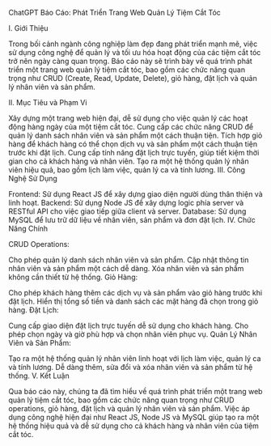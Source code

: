 
ChatGPT
Báo Cáo: Phát Triển Trang Web Quản Lý Tiệm Cắt Tóc

I. Giới Thiệu

Trong bối cảnh ngành công nghiệp làm đẹp đang phát triển mạnh mẽ, việc sử dụng công nghệ để quản lý và tối ưu hóa hoạt động của các tiệm cắt tóc trở nên ngày càng quan trọng. Báo cáo này sẽ trình bày về quá trình phát triển một trang web quản lý tiệm cắt tóc, bao gồm các chức năng quan trọng như CRUD (Create, Read, Update, Delete), giỏ hàng, đặt lịch và quản lý nhân viên và sản phẩm.

II. Mục Tiêu và Phạm Vi

Xây dựng một trang web hiện đại, dễ sử dụng cho việc quản lý các hoạt động hàng ngày của một tiệm cắt tóc.
Cung cấp các chức năng CRUD để quản lý danh sách nhân viên và sản phẩm một cách thuận tiện.
Tích hợp giỏ hàng để khách hàng có thể chọn dịch vụ và sản phẩm một cách thuận tiện trước khi đặt lịch.
Cung cấp tính năng đặt lịch trực tuyến, giúp tiết kiệm thời gian cho cả khách hàng và nhân viên.
Tạo ra một hệ thống quản lý nhân viên hiệu quả, bao gồm lịch làm việc, quản lý ca và tính lương.
III. Công Nghệ Sử Dụng

Frontend: Sử dụng React JS để xây dựng giao diện người dùng thân thiện và linh hoạt.
Backend: Sử dụng Node JS để xây dựng logic phía server và RESTful API cho việc giao tiếp giữa client và server.
Database: Sử dụng MySQL để lưu trữ dữ liệu về nhân viên, sản phẩm và đơn đặt lịch.
IV. Chức Năng Chính

CRUD Operations:

Cho phép quản lý danh sách nhân viên và sản phẩm.
Cập nhật thông tin nhân viên và sản phẩm một cách dễ dàng.
Xóa nhân viên và sản phẩm không cần thiết từ hệ thống.
Giỏ Hàng:

Cho phép khách hàng thêm các dịch vụ và sản phẩm vào giỏ hàng trước khi đặt lịch.
Hiển thị tổng số tiền và danh sách các mặt hàng đã chọn trong giỏ hàng.
Đặt Lịch:

Cung cấp giao diện đặt lịch trực tuyến dễ sử dụng cho khách hàng.
Cho phép chọn ngày và giờ phù hợp và chọn nhân viên phục vụ.
Quản Lý Nhân Viên và Sản Phẩm:

Tạo ra một hệ thống quản lý nhân viên linh hoạt với lịch làm việc, quản lý ca và tính lương.
Dễ dàng thêm, sửa đổi và xóa nhân viên và sản phẩm từ hệ thống.
V. Kết Luận

Qua báo cáo này, chúng ta đã tìm hiểu về quá trình phát triển một trang web quản lý tiệm cắt tóc, bao gồm các chức năng quan trọng như CRUD operations, giỏ hàng, đặt lịch và quản lý nhân viên và sản phẩm. Việc áp dụng công nghệ hiện đại như React JS, Node JS và MySQL giúp tạo ra một hệ thống hiệu quả và dễ sử dụng cho cả khách hàng và nhân viên của tiệm cắt tóc.


